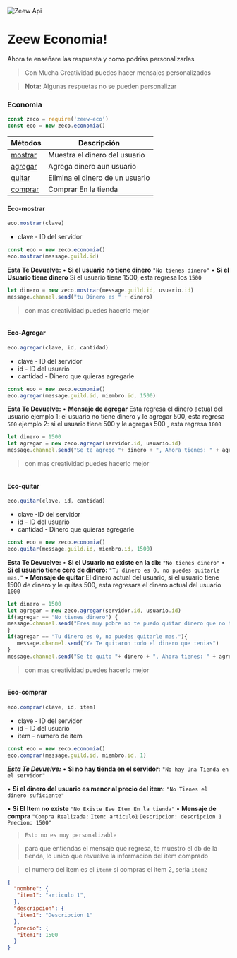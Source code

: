 ![Zeew Api](https://i.imgur.com/MP2bABn.png "Lo Mejor de Zeew y del C&P")

# Zeew Economia!


Ahora te enseñare las respuesta y como podrias personalizarlas

> Con Mucha Creatividad puedes hacer mensajes personalizados

> **Nota:** Algunas respuetas no se pueden personalizar



### Economia
```js
const zeco = require('zeew-eco')
const eco = new zeco.economia()
```

| Métodos | Descripción |
| ------ | ------ |
| [mostrar](#Eco-mostrar) | Muestra el dinero del usuario
| [agregar](#Eco-Agregar) | Agrega dinero aun usuario|
| [quitar](#Eco-quitar) | Elimina el dinero de un usuario|
| [comprar](#Eco-comprar) | Comprar En la tienda|

#### Eco-mostrar
```js
eco.mostrar(clave)
```
* clave - ID del servidor
```js
const eco = new zeco.economia()
eco.mostrar(message.guild.id)
```
**Esta Te Devuelve:**
• **Si el usuario no tiene dinero**
`"No tienes dinero"`
• **Si el Usuario tiene dinero**
Si el usuario tiene 1500, esta regresa los `1500`
```js
let dinero = new zeco.mostrar(message.guild.id, usuario.id)
message.channel.send("tu Dinero es " + dinero)
```
> con mas creatividad puedes hacerlo mejor
```js
```
#### Eco-Agregar
```js
eco.agregar(clave, id, cantidad)
```
* clave - ID del servidor
* id - ID del usuario
* cantidad - Dinero que quieras agregarle

```js
const eco = new zeco.economia()
eco.agregar(message.guild.id, miembro.id, 1500)
```
**Esta Te Devuelve:**
• **Mensaje de agregar**
Esta regresa el dinero actual del usuario
ejemplo 1: el usuario no tiene dinero y le agregar 500, esta regresa `500`
ejemplo 2: si el usuario tiene 500 y le agregas 500 , esta regresa `1000`

```js
let dinero = 1500
let agregar = new zeco.agregar(servidor.id, usuario.id)
message.channel.send("Se te agrego "+ dinero + ", Ahora tienes: " + agregar)
```
> con mas creatividad puedes hacerlo mejor

```js
```

#### Eco-quitar

```js
eco.quitar(clave, id, cantidad)
```

* clave -ID del servidor
* id - ID del usuario
* cantidad - Dinero que quieras agregarle

```js
const eco = new zeco.economia()
eco.quitar(message.guild.id, miembro.id, 1500)
```

**Esta Te Devuelve:**
• **Si el Usuario no existe en la db:** 
`"No tienes dinero"`
• **Si el usuario tiene cero de dinero:** 
`"Tu dinero es 0, no puedes quitarle mas."`
• **Mensaje de quitar**
 El dinero actual del usuario, si el usuario tiene 1500 de dinero
 y le quitas 500, esta regresara el dinero actual del usuario `1000`
 ```js
let dinero = 1500
let agregar = new zeco.agregar(servidor.id, usuario.id)
if(agregar == "No tienes dinero") {
message.channel.send("Eres muy pobre no te puedo quitar dinero que no tienes")
}
if(agregar == "Tu dinero es 0, no puedes quitarle mas."){
    message.channel.send("Ya Te quitaron todo el dinero que tenias")
}
message.channel.send("Se te quito "+ dinero + ", Ahora tienes: " + agregar)
```

> con mas creatividad puedes hacerlo mejor
```js
```
#### Eco-comprar

```js
eco.comprar(clave, id, item)
```

* clave - ID del servidor
* id - ID del usuario
* item - numero de item

```js
const eco = new zeco.economia()
eco.comprar(message.guild.id, miembro.id, 1)
```
_**Esta Te Devuelve:**_
• **Si no hay tienda en el servidor:** 
`"No hay Una Tienda en el servidor"`

• **Si el dinero del usuario es menor al precio del item:**
`"No Tienes el dinero suficiente"`

• **Si El Item no existe**
`"No Existe Ese Item En la tienda"`
• **Mensaje de compra**
`"Compra Realizada:`
`Item: articulo1`
`Descripcion: descripcion 1`
`Precion: 1500"`
> `Esto no es muy personalizable`

> para que entiendas el mensaje que regresa, te muestro el db de la tienda, lo unico que revuelve la informacion del item comprado

> el numero del item es el `item#` si compras el item 2, seria `item2`
```json
{
  "nombre": {
   "item1": "articulo 1",
  },
  "descripcion": {
   "item1": "Descripcion 1"
  },
  "precio": {
   "item1": 1500
  }
}
```
```js
```
